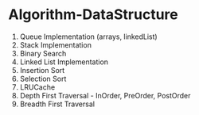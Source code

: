 # Algorithm-DataStructure

1. Queue Implementation (arrays, linkedList)
2. Stack Implementation
3. Binary Search
4. Linked List Implementation
5. Insertion Sort
6. Selection Sort
7. LRUCache
8. Depth First Traversal - InOrder, PreOrder, PostOrder
9. Breadth First Traversal
